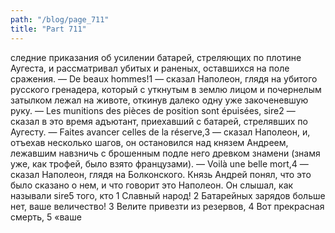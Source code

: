 ```yaml
---
path: "/blog/page_711"
title: "Part 711"
---
```


следние приказания об усилении батарей, стреляющих по плотине Аугеста, и рассматривал убитых и раненых, оставшихся на поле сражения.
— De beaux hommes!1 — сказал Наполеон, глядя на убитого русского гренадера, который с уткнутым в землю лицом и почернелым затылком лежал на животе, откинув далеко одну уже закоченевшую руку.
— Les munitions des pièces de position sont épuisées, sire2 — сказал в это время адъютант, приехавший с батарей, стрелявших по Аугесту.
— Faites avancer celles de la réserve,3 — сказал Наполеон, и, отъехав несколько шагов, он остановился над князем Андреем, лежавшим навзничь с брошенным подле него древком знамени (знамя уже, как трофей, было взято французами).
— Voilà une belle mort,4 — сказал Наполеон, глядя на Болконского.
Князь Андрей понял, что это было сказано о нем, и что говорит это Наполеон. Он слышал, как называли sire5 того, кто 1 Славный народ!
2 Батарейных зарядов больше нет, ваше величество!
3 Велите привезти из резервов,
4 Вот прекрасная смерть,
5 «ваше 

